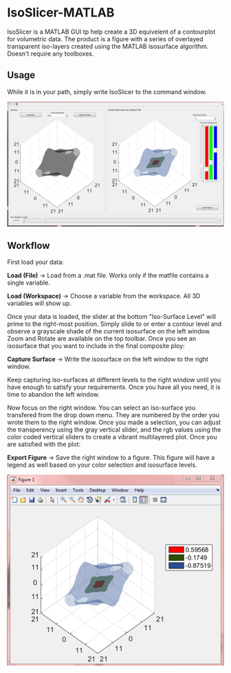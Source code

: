 # IsoSlicer-MATLAB

IsoSlicer is a MATLAB GUI tp help create a 3D equivelent of a contourplot for volumetric data. The product is a figure with a series of overlayed transparent iso-layers created using the MATLAB isosurface algorithm. Doesn't require any toolboxes.

## Usage

While it is in your path, simply write IsoSlicer to the command window.

<p align="center"><img src="/GUI.png"></p>

## Workflow

First load your data:

**Load (File)** -> Load from a .mat file. Works only if the matfile contains a single variable.

**Load (Workspace)** -> Choose a variable from the workspace. All 3D variables will show up.

Once your data is loaded, the slider at the bottom "Iso-Surface Level" will prime to the right-most position. Simply slide to or enter a contour level and observe a grayscale shade of the current isosurface on the left window. Zoom and Rotate are available on the top toolbar. Once you see an isosurface that you want to include in the final composite ploy:

**Capture Surface** -> Write the isosurface on the left window to the right window.

Keep capturing iso-surfaces at different levels to the right window until you have enough to satisfy your requirements. Once you have all you need, it is time to abandon the left window.

Now focus on the right window. You can select an iso-surface you transfered from the drop down menu. They are numbered by the order you wrote them to the right window. Once you made a selection, you can adjust the transperency using the gray vertical slider, and the rgb values using the color coded vertical sliders to create a vibrant multilayered plot. Once you are satisfied with the plot:

**Export Figure** -> Save the right window to a figure. This figure will have a legend as well based on your color selection and isosurface levels.

<p align="center"><img src="/Figure.png"></p>
